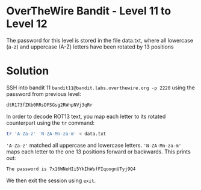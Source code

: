 # OverTheWire Bandit - Level 11 to Level 12
The password for this level is stored in the file data.txt, where all lowercase (a-z) and uppercase (A-Z) letters have been rotated by 13 positions
# Solution
SSH into bandit 11 `bandit11@bandit.labs.overthewire.org -p 2220` using the password from previous level:

```bash
dtR173fZKb0RRsDFSGsg2RWnpNVj3qRr
```
In order to decode ROT13 text, you map each letter to its rotated counterpart using the `tr` command:
```bash
tr 'A-Za-z' 'N-ZA-Mn-za-m' < data.txt
```
`'A-Za-z'` matched all uppercase and lowercase letters. `'N-ZA-Mn-za-m'` maps each letter to the one 13 positions forward or backwards. This prints out:

```bash
The password is 7x16WNeHIi5YkIhWsfFIqoognUTyj9Q4
```
We then exit the session using `exit`.
